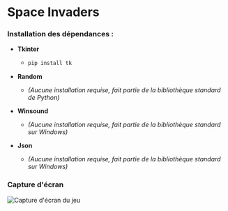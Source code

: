 # Space Invaders

### Installation des dépendances :

- **Tkinter**  
  - ```bash
    pip install tk
    ```

- **Random**  
  - *(Aucune installation requise, fait partie de la bibliothèque standard de Python)*

- **Winsound**  
  - *(Aucune installation requise, fait partie de la bibliothèque standard sur Windows)*

- **Json**  
  - *(Aucune installation requise, fait partie de la bibliothèque standard sur Windows)*

### Capture d'écran

![Capture d'écran du jeu](space_invaders.png "Espace de jeu Space Invaders")
